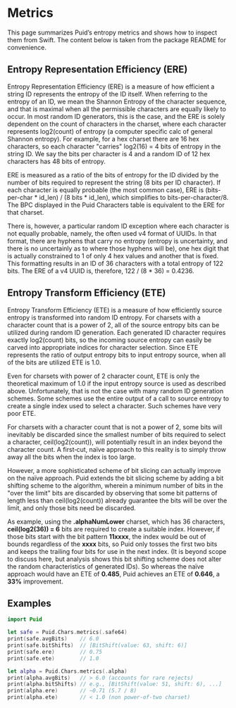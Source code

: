 # Metrics

This page summarizes Puid’s entropy metrics and shows how to inspect them from Swift. The content below is taken from the package README for convenience.

## Entropy Representation Efficiency (ERE)

Entropy Representation Efficiency (ERE) is a measure of how efficient a string ID represents the entropy of the ID itself. When referring to the entropy of an ID, we mean the Shannon Entropy of the character sequence, and that is maximal when all the permissible characters are equally likely to occur. In most random ID generators, this is the case, and the ERE is solely dependent on the count of characters in the charset, where each character represents log2(count) of entropy (a computer specific calc of general Shannon entropy). For example, for a hex charset there are 16 hex characters, so each character "carries" log2(16) = 4 bits of entropy in the string ID. We say the bits per character is 4 and a random ID of 12 hex characters has 48 bits of entropy.

ERE is measured as a ratio of the bits of entropy for the ID divided by the number of bits required to represent the string (8 bits per ID character). If each character is equally probable (the most common case), ERE is (bits-per-char * id_len) / (8 bits * id_len), which simplifies to bits-per-character/8. The BPC displayed in the Puid Characters table is equivalent to the ERE for that charset.

There is, however, a particular random ID exception where each character is not equally probable, namely, the often used v4 format of UUIDs. In that format, there are hyphens that carry no entropy (entropy is uncertainty, and there is no uncertainly as to where those hyphens will be), one hex digit that is actually constrained to 1 of only 4 hex values and another that is fixed. This formatting results in an ID of 36 characters with a total entropy of 122 bits. The ERE of a v4 UUID is, therefore, 122 / (8 * 36) = 0.4236.

## Entropy Transform Efficiency (ETE)

Entropy Transform Efficiency (ETE) is a measure of how efficiently source entropy is transformed into random ID entropy. For charsets with a character count that is a power of 2, all of the source entropy bits can be utilized during random ID generation. Each generated ID character requires exactly log2(count) bits, so the incoming source entropy can easily be carved into appropriate indices for character selection. Since ETE represents the ratio of output entropy bits to input entropy source, when all of the bits are utilized ETE is 1.0.

Even for charsets with power of 2 character count, ETE is only the theoretical maximum of 1.0 if the input entropy source is used as described above. Unfortunately, that is not the case with many random ID generation schemes. Some schemes use the entire output of a call to source entropy to create a single index used to select a character. Such schemes have very poor ETE.

For charsets with a character count that is not a power of 2, some bits will inevitably be discarded since the smallest number of bits required to select a character, ceil(log2(count)), will potentially result in an index beyond the character count. A first‑cut, naïve approach to this reality is to simply throw away all the bits when the index is too large.

However, a more sophisticated scheme of bit slicing can actually improve on the naïve approach. Puid extends the bit slicing scheme by adding a bit shifting scheme to the algorithm, wherein a minimum number of bits in the "over the limit" bits are discarded by observing that some bit patterns of length less than ceil(log2(count)) already guarantee the bits will be over the limit, and only those bits need be discarded.

As example, using the **.alphaNumLower** charset, which has 36 characters, **ceil(log2(36)) = 6** bits are required to create a suitable index. However, if those bits start with the bit pattern **11xxxx**, the index would be out of bounds regardless of the **xxxx** bits, so Puid only tosses the first two bits and keeps the trailing four bits for use in the next index. (It is beyond scope to discuss here, but analysis shows this bit shifting scheme does not alter the random characteristics of generated IDs). So whereas the naïve approach would have an ETE of **0.485**, Puid achieves an ETE of **0.646**, a **33%** improvement.

## Examples

```swift
import Puid

let safe = Puid.Chars.metrics(.safe64)
print(safe.avgBits)    // 6.0
print(safe.bitShifts)  // [BitShift(value: 63, shift: 6)]
print(safe.ere)        // 0.75
print(safe.ete)        // 1.0

let alpha = Puid.Chars.metrics(.alpha)
print(alpha.avgBits)   // > 6.0 (accounts for rare rejects)
print(alpha.bitShifts) // e.g., [BitShift(value: 51, shift: 6), ...]
print(alpha.ere)       // ~0.71 (5.7 / 8)
print(alpha.ete)       // < 1.0 (non power-of-two charset)
```

